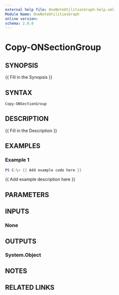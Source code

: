 ```yaml
---
external help file: OneNoteUtilitiesGraph-help.xml
Module Name: OneNoteUtilitiesGraph
online version:
schema: 2.0.0
---
```


# Copy-ONSectionGroup

## SYNOPSIS
{{ Fill in the Synopsis }}

## SYNTAX

```
Copy-ONSectionGroup
```

## DESCRIPTION
{{ Fill in the Description }}

## EXAMPLES

### Example 1
```powershell
PS C:\> {{ Add example code here }}
```

{{ Add example description here }}

## PARAMETERS

## INPUTS

### None

## OUTPUTS

### System.Object
## NOTES

## RELATED LINKS
